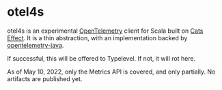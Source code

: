 # otel4s

otel4s is an experimental [OpenTelemetry](https://opentelemetry.io/)
client for Scala built on [Cats
Effect](https://typelevel.org/cats-effect/).  It is a thin
abstraction, with an implementation backed by
[opentelemetry-java](https://github.com/open-telemetry/opentelemetry-java/tree/main/api/all).

If successful, this will be offered to Typelevel.  If not, it will rot
here.

As of May 10, 2022, only the Metrics API is covered, and only
partially.  No artifacts are published yet.
